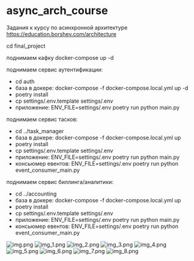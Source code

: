 # async_arch_course

Задания к курсу по асинхронной архитектуре https://education.borshev.com/architecture

cd final_project

поднимаем кафку
docker-compose up -d

поднимаем сервис аутентификации:
- cd auth
- база в докере: docker-compose -f docker-compose.local.yml up  -d
- poetry install
- cp settings/.env.template settings/.env
- приложение: ENV_FILE=settings/.env poetry run python main.py

поднимаем сервис тасков:
- cd ../task_manager
- база в докере: docker-compose -f docker-compose.local.yml up
- poetry install
- cp settings/.env.template settings/.env
- приложение: ENV_FILE=settings/.env poetry run python main.py
- консьюмер евентов: ENV_FILE=settings/.env poetry run python event_consumer_main.py

поднимаем сервис биллинга/аналитики:
- cd ../accounting
- база в докере: docker-compose -f docker-compose.local.yml up  
- poetry install
- cp settings/.env.template settings/.env
- приложение: ENV_FILE=settings/.env poetry run python main.py
- консьюмер евентов: ENV_FILE=settings/.env poetry run python event_consumer_main.py

![img.png](img.png)
![img_1.png](img_1.png)
![img_2.png](img_2.png)
![img_3.png](img_3.png)
![img_4.png](img_4.png)
![img_5.png](img_5.png)
![img_6.png](img_6.png)
![img_7.png](img_7.png)
![img_8.png](img_8.png)